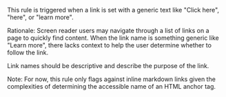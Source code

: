 This rule is triggered when a link is set with a generic text like "Click here", "here", or "learn more".

Rationale: Screen reader users may navigate through a list of links on a page to quickly find content. When the link name is something generic like "Learn more", there lacks context to help the user determine whether to follow the link.

Link names should be descriptive and describe the purpose of the link.

Note: For now, this rule only flags against inline markdown links given the complexities of determining the accessible name of an HTML anchor tag.
